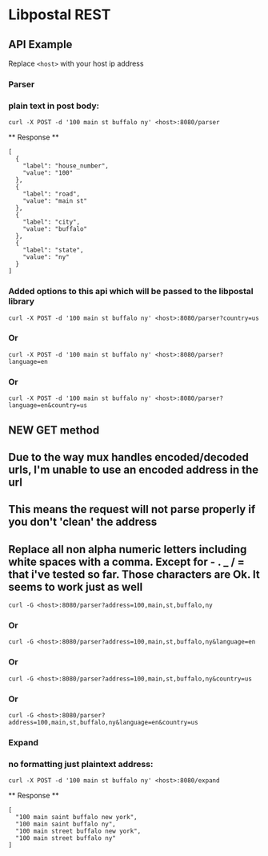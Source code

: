 # Libpostal REST

## API Example

Replace `<host>` with your host ip address

### Parser
### plain text in post body:
`curl -X POST -d '100 main st buffalo ny' <host>:8080/parser`

** Response **
```
[
  {
    "label": "house_number",
    "value": "100"
  },
  {
    "label": "road",
    "value": "main st"
  },
  {
    "label": "city",
    "value": "buffalo"
  },
  {
    "label": "state",
    "value": "ny"
  }
]
```

### Added options to this api which will be passed to the libpostal library
`curl -X POST -d '100 main st buffalo ny' <host>:8080/parser?country=us`

### Or
`curl -X POST -d '100 main st buffalo ny' <host>:8080/parser?language=en`

### Or
`curl -X POST -d '100 main st buffalo ny' <host>:8080/parser?language=en&country=us`

## NEW GET method
## Due to the way mux handles encoded/decoded urls, I'm unable to use an encoded address in the url
## This means the request will not parse properly if you don't 'clean' the address
## Replace all non alpha numeric letters including white spaces with a comma. Except for - . _ / = that i've tested so far. Those characters are Ok. It seems to work just as well
`curl -G <host>:8080/parser?address=100,main,st,buffalo,ny`

### Or
`curl -G <host>:8080/parser?address=100,main,st,buffalo,ny&language=en`

### Or
`curl -G <host>:8080/parser?address=100,main,st,buffalo,ny&country=us`

### Or
`curl -G <host>:8080/parser?address=100,main,st,buffalo,ny&language=en&country=us`


### Expand
### no formatting just plaintext address:
`curl -X POST -d '100 main st buffalo ny' <host>:8080/expand`

** Response **
```
[
  "100 main saint buffalo new york",
  "100 main saint buffalo ny",
  "100 main street buffalo new york",
  "100 main street buffalo ny"
]
```
